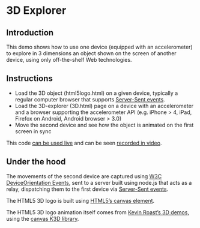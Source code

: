 # 3D Explorer
## Introduction

This demo shows how to use one device (equipped with an accelerometer) to explore in 3 dimensions an object shown on the screen of another device, using only off-the-shelf Web technologies.

## Instructions

* Load the 3D object (html5logo.html) on a given device, typically a regular computer browser that supports [Server-Sent events](http://dev.w3.org/html5/eventsource/).
* Load the 3D-explorer (3D.html) page on a device with an accelerometer and a browser supporting the accelerometer API (e.g. iPhone > 4, iPad, Firefox on Android, Android browser > 3.0)
* Move the second device and see how the object is animated on the first screen in sync

This code [can be used live](http://strong-summer-2638.herokuapp.com/) and can be seen [recorded in video](http://www.w3.org/2011/11/3d-demo.html).

##  Under the hood

The movements of the second device are captured using [W3C DeviceOrientation Events](http://dev.w3.org/geo/api/spec-source-orientation.html), sent to a server built using node.js that acts as a relay, dispatching them to the first device via [Server-Sent events](http://dev.w3.org/html5/eventsource/).

The HTML5 3D logo is built using [HTML5’s canvas element](http://www.w3.org/TR/2dcontext/).

The HTML5 3D logo animation itself comes from [Kevin Roast’s 3D demos](www.kevs3d.co.uk/dev/html5logo/), using the [canvas K3D library](https://launchpad.net/canvask3d).
